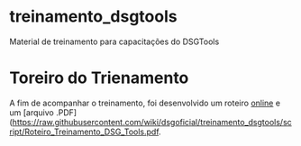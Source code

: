 # treinamento_dsgtools
Material de treinamento para capacitações do DSGTools


# Toreiro do Trienamento

A fim de acompanhar o treinamento, foi desenvolvido um roteiro [online](https://github.com/dsgoficial/treinamento_dsgtools/wiki) e um [arquivo .PDF](https://raw.githubusercontent.com/wiki/dsgoficial/treinamento_dsgtools/script/Roteiro_Treinamento_DSG_Tools.pdf.
